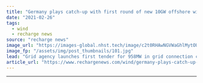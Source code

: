 ```yaml
---
title: "Germany plays catch-up with first round of new 10GW offshore wind auction push"
date: "2021-02-26"
tags: 
  - wind
  - recharge news
source: "recharge news"
image_url: "https://images-global.nhst.tech/image/c2t0RHAwNGVWaGhlMytOUTRRMThyQVVja2FvQ1hTU3dlcVZadmlGSm9BMD0=/nhst/binary/310dfa8a16e24eab069fa5ee2ab9f395"
image_fp: "/assets/img/post_thumbnails/101.jpg"
lead: "Grid agency launches first tender for 958MW in grid connection capacity for three North and Baltic Sea zones with a €73/MWh price ceiling"
article_url: "https://www.rechargenews.com/wind/germany-plays-catch-up-with-first-round-of-new-10gw-offshore-wind-auction-push/2-1-971032"
---
```


---
